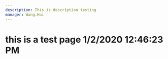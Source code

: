 ```yaml
---
description: This is description testing
manager: Wang.Hui
---
```

# this is a test page 1/2/2020 12:46:23 PM
